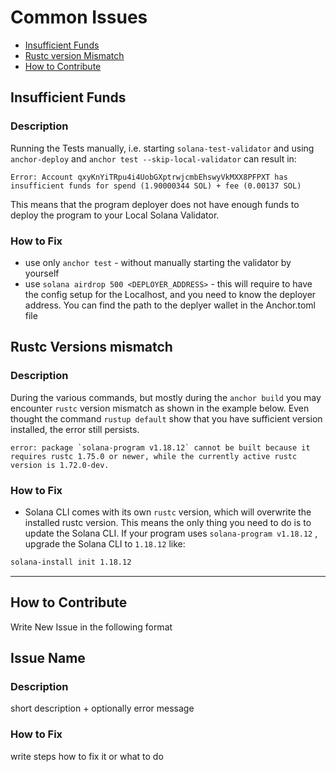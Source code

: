 # Common Issues
- [Insufficient Funds](#insufficient-funds)
- [Rustc version Mismatch](#rustc-versions-mismatch)
- [How to Contribute](#how-to-contribute)


## Insufficient Funds
### Description
Running the Tests manually, i.e. starting `solana-test-validator` and using `anchor-deploy` and `anchor test --skip-local-validator` can result in:
```text
Error: Account qxyKnYiTRpu4i4UobGXptrwjcmbEhswyVkMXX8PFPXT has insufficient funds for spend (1.90000344 SOL) + fee (0.00137 SOL)
```
This means that the program deployer does not have enough funds to deploy the program to your Local Solana Validator.

### How to Fix
- use only `anchor test` - without manually starting the validator by yourself
- use `solana airdrop 500 <DEPLOYER_ADDRESS>` - this will require to have the config setup for the Localhost, and you need to know the deployer address. You can find the path to the deplyer wallet in the Anchor.toml file

## Rustc Versions mismatch
### Description
During the various commands, but mostly during the `anchor build` you may encounter `rustc` version mismatch as shown in the example below. Even thought the command `rustup default` show that you have sufficient version installed, the error still persists.
```text
error: package `solana-program v1.18.12` cannot be built because it requires rustc 1.75.0 or newer, while the currently active rustc version is 1.72.0-dev.
```
### How to Fix
- Solana CLI comes with its own `rustc` version, which will overwrite the installed rustc version. This means the only thing you need to do is to update the Solana CLI. If your program uses `solana-program v1.18.12` , upgrade the Solana CLI to `1.18.12` like:
```bash
solana-install init 1.18.12
```



---

## How to Contribute
Write New Issue in the following format

## Issue Name
### Description
short description + optionally error message
### How to Fix
write steps how to fix it or what to do
